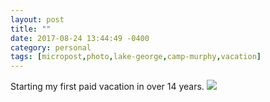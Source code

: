 ```yaml
---
layout: post
title: ""
date: 2017-08-24 13:44:49 -0400
category: personal
tags: [micropost,photo,lake-george,camp-murphy,vacation]
---
```


Starting my first paid vacation in over 14 years. ![](https://thecave-com.s3.amazonaws.com/Photo-2017-08-24-13-42-5VFAWkXGrnbb6K9R7gWe.jpg)

